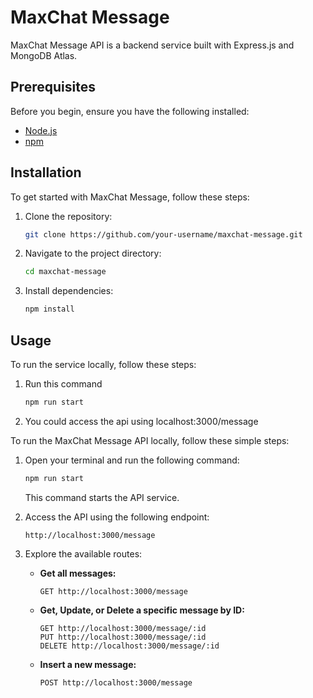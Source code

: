 # MaxChat Message

MaxChat Message API is a backend service built with Express.js and MongoDB Atlas.

## Prerequisites

Before you begin, ensure you have the following installed:

- [Node.js](https://nodejs.org/) 
- [npm](https://www.npmjs.com/) 

## Installation

To get started with MaxChat Message, follow these steps:

1. Clone the repository:

    ```bash
    git clone https://github.com/your-username/maxchat-message.git
    ```

2. Navigate to the project directory:

    ```bash
    cd maxchat-message
    ```

3. Install dependencies:

    ```bash
    npm install
    ```

## Usage

To run the service locally, follow these steps:

1. Run this command 

    ```bash
    npm run start
    ```

2. You could access the api using localhost:3000/message

To run the MaxChat Message API locally, follow these simple steps:

1. Open your terminal and run the following command:

    ```bash
    npm run start
    ```

    This command starts the API service.

2. Access the API using the following endpoint:

    ```
    http://localhost:3000/message
    ```

3. Explore the available routes:

    - **Get all messages:**
      ```
      GET http://localhost:3000/message
      ```

    - **Get, Update, or Delete a specific message by ID:**
      ```
      GET http://localhost:3000/message/:id
      PUT http://localhost:3000/message/:id
      DELETE http://localhost:3000/message/:id
      ```

    - **Insert a new message:**
      ```
      POST http://localhost:3000/message
      ```

